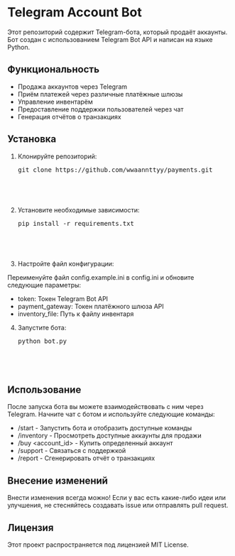 # Telegram Account Bot

Этот репозиторий содержит Telegram-бота, который продаёт аккаунты. Бот создан с использованием Telegram Bot API и написан на языке Python.

## Функциональность

- Продажа аккаунтов через Telegram
- Приём платежей через различные платёжные шлюзы
- Управление инвентарём
- Предоставление поддержки пользователей через чат
- Генерация отчётов о транзакциях

## Установка

1. Клонируйте репозиторий:

    <pre>git clone https://github.com/wwaannttyy/payments.git<pre>


2. Установите необходимые зависимости:

    <pre>pip install -r requirements.txt<pre>


3. Настройте файл конфигурации:

Переименуйте файл config.example.ini в config.ini и обновите следующие параметры:

- token: Токен Telegram Bot API
- payment_gateway: Токен платёжного шлюза API
- inventory_file: Путь к файлу инвентаря

4. Запустите бота:

    <pre>python bot.py<pre>


## Использование

После запуска бота вы можете взаимодействовать с ним через Telegram. Начните чат с ботом и используйте следующие команды:

- /start - Запустить бота и отобразить доступные команды
- /inventory - Просмотреть доступные аккаунты для продажи
- /buy <account_id> - Купить определенный аккаунт
- /support - Связаться с поддержкой
- /report - Сгенерировать отчёт о транзакциях

## Внесение изменений

Внести изменения всегда можно! Если у вас есть какие-либо идеи или улучшения, не стесняйтесь создавать issue или отправлять pull request.

## Лицензия

Этот проект распространяется под лицензией MIT License.
